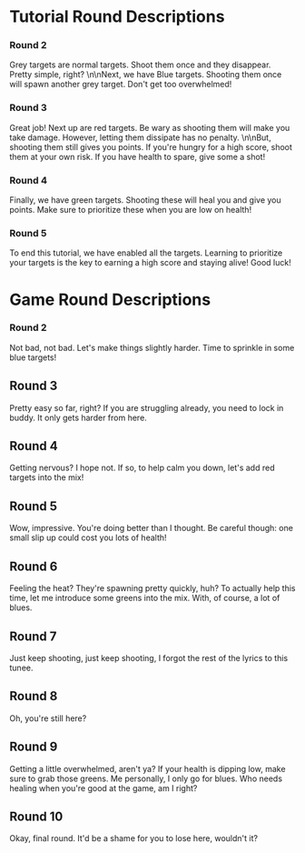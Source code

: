 # Tutorial Round Descriptions

### Round 2

Grey targets are normal targets. Shoot them once and they disappear. Pretty simple, right? \n\nNext, we have Blue targets. Shooting them once will spawn another grey target. Don't get too overwhelmed!

### Round 3

Great job! Next up are red targets. Be wary as shooting them will make you take damage. However, letting them dissipate has no penalty. \n\nBut, shooting them still gives you points. If you're hungry for a high score, shoot them at your own risk. If you have health to spare, give some a shot!

### Round 4

Finally, we have green targets. Shooting these will heal you and give you points. Make sure to prioritize these when you are low on health!

### Round 5

To end this tutorial, we have enabled all the targets. Learning to prioritize your targets is the key to earning a high score and staying alive! Good luck!

# Game Round Descriptions

### Round 2

Not bad, not bad. Let's make things slightly harder. Time to sprinkle in some blue targets!

## Round 3

Pretty easy so far, right? If you are struggling already, you need to lock in buddy. It only gets harder from here.

## Round 4

Getting nervous? I hope not. If so, to help calm you down, let's add red targets into the mix!

## Round 5

Wow, impressive. You're doing better than I thought. Be careful though: one small slip up could cost you lots of health!

## Round 6

Feeling the heat? They're spawning pretty quickly, huh? To actually help this time, let me introduce some greens into the mix. With, of course, a lot of blues.

## Round 7

Just keep shooting, just keep shooting, I forgot the rest of the lyrics to this tunee.

## Round 8

Oh, you're still here?

## Round 9

Getting a little overwhelmed, aren't ya? If your health is dipping low, make sure to grab those greens. Me personally, I only go for blues. Who needs healing when you're good at the game, am I right?

## Round 10

Okay, final round. It'd be a shame for you to lose here, wouldn't it?